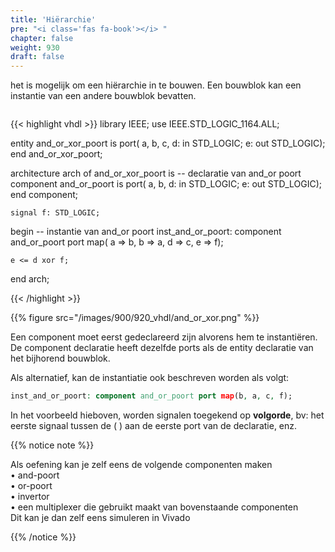 ```yaml
---
title: 'Hiërarchie'
pre: "<i class='fas fa-book'></i> "
chapter: false
weight: 930
draft: false
---
```


het is mogelijk om een hiërarchie in te bouwen. Een bouwblok kan een instantie van een andere bouwblok bevatten.


<div class="multicolumn">
    <div class="column">

{{< highlight vhdl >}}
library IEEE;
use IEEE.STD_LOGIC_1164.ALL;

entity and_or_xor_poort is
port(   a, b, c, d: in STD_LOGIC;
        e: out STD_LOGIC);
end and_or_xor_poort;

architecture arch of and_or_xor_poort is
    -- declaratie van and_or poort
    component and_or_poort is
    port(   a, b, d: in STD_LOGIC;
            e: out STD_LOGIC);
    end component;

    signal f: STD_LOGIC;
begin
    -- instantie van and_or poort
    inst_and_or_poort: component and_or_poort
        port map(   a => b,
                    b => a,
                    d => c,
                    e => f);

    e <= d xor f;

end arch;

{{< /highlight >}}

</div>
<div class="column">
    {{% figure src="/images/900/920_vhdl/and_or_xor.png" %}}
</div>
</div>

Een component moet eerst gedeclareerd zijn alvorens hem te instantiëren. De component declaratie heeft dezelfde ports als de entity
declaratie van het bijhorend bouwblok.

Als alternatief, kan de instantiatie ook beschreven worden als volgt:
```vhdl
inst_and_or_poort: component and_or_poort port map(b, a, c, f);
```
In het voorbeeld hieboven, worden signalen toegekend op **volgorde**, bv: het eerste signaal tussen de ( ) aan de eerste port van de declaratie, enz.

{{% notice note %}}

Als oefening kan je zelf eens de volgende componenten maken<br/>
• and-poort<br/>
• or-poort<br/>
• invertor<br/>
• een multiplexer die gebruikt maakt van bovenstaande componenten<br/>
Dit kan je dan zelf eens simuleren in Vivado

{{% /notice %}}

